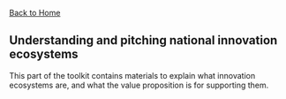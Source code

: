 [Back to Home](../README.md)

<!-- <img src="../public/imgs/UNDP_accelerator_labs_logo_vertical_color_RGB.png"  width="150" alt="undp_accelerator_labs_logo"> -->

## Understanding and pitching national innovation ecosystems 

This part of the toolkit contains materials to explain what innovation ecosystems are, and what the value proposition is for supporting them.   

